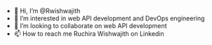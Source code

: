 - 👋 Hi, I’m @Rwishwajith
- 👀 I’m interested in web API development and DevOps engineering
- 💞️ I’m looking to collaborate on web API development 
- 📫 How to reach me Ruchira Wishwajith on Linkedin

<!---
Rwishwajith/Rwishwajith is a ✨ special ✨ repository because its `README.md` (this file) appears on your GitHub profile.
You can click the Preview link to take a look at your changes.
--->
